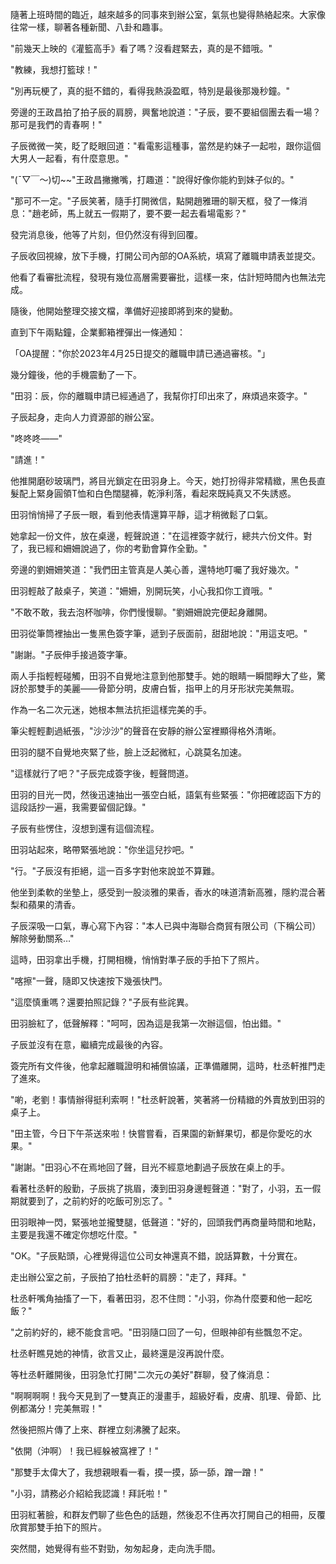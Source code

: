 隨著上班時間的臨近，越來越多的同事來到辦公室，氣氛也變得熱絡起來。大家像往常一樣，聊著各種新聞、八卦和趣事。

"前幾天上映的《灌籃高手》看了嗎？沒看趕緊去，真的是不錯哦。"

"教練，我想打籃球！"

"別再玩梗了，真的挺不錯的，看得我熱淚盈眶，特別是最後那幾秒鐘。"

旁邊的王政昌拍了拍子辰的肩膀，興奮地說道："子辰，要不要組個團去看一場？那可是我們的青春啊！"

子辰微微一笑，眨了眨眼回道："看電影這種事，當然是約妹子一起啦，跟你這個大男人一起看，有什麼意思。"

"(ˉ▽￣～)切~~"王政昌撇撇嘴，打趣道："說得好像你能約到妹子似的。"

"那可不一定。"子辰笑著，隨手打開微信，點開趙雅珊的聊天框，發了一條消息："趙老師，馬上就五一假期了，要不要一起去看場電影？"

發完消息後，他等了片刻，但仍然沒有得到回覆。

子辰收回視線，放下手機，打開公司內部的OA系統，填寫了離職申請表並提交。

他看了看審批流程，發現有幾位高層需要審批，這樣一來，估計短時間內也無法完成。

隨後，他開始整理交接文檔，準備好迎接即將到來的變動。

直到下午兩點鐘，企業郵箱裡彈出一條通知：

「OA提醒："你於2023年4月25日提交的離職申請已通過審核。"」

幾分鐘後，他的手機震動了一下。

"田羽：辰，你的離職申請已經通過了，我幫你打印出來了，麻煩過來簽字。"

子辰起身，走向人力資源部的辦公室。

"咚咚咚——"

"請進！"

他推開磨砂玻璃門，將目光鎖定在田羽身上。今天，她打扮得非常精緻，黑色長直髮配上緊身圓領T恤和白色闊腿褲，乾淨利落，看起來既純真又不失誘惑。

田羽悄悄掃了子辰一眼，看到他表情還算平靜，這才稍微鬆了口氣。

她拿起一份文件，放在桌邊，輕聲說道："在這裡簽字就行，總共六份文件。對了，我已經和姍姍說過了，你的考勤會算作全勤。"

旁邊的劉姍姍笑道："我們田主管真是人美心善，還特地叮囑了我好幾次。"

田羽輕敲了敲桌子，笑道："姍姍，別開玩笑，小心我扣你工資哦。"

"不敢不敢，我去泡杯咖啡，你們慢慢聊。"劉姍姍說完便起身離開。

田羽從筆筒裡抽出一隻黑色簽字筆，遞到子辰面前，甜甜地說："用這支吧。"

"謝謝。"子辰伸手接過簽字筆。

兩人手指輕輕碰觸，田羽不自覺地注意到他那雙手。她的眼睛一瞬間睜大了些，驚訝於那雙手的美麗——骨節分明，皮膚白皙，指甲上的月牙形狀完美無瑕。

作為一名二次元迷，她根本無法抗拒這樣完美的手。

筆尖輕輕劃過紙張，"沙沙沙"的聲音在安靜的辦公室裡顯得格外清晰。

田羽的腿不自覺地夾緊了些，臉上泛起微紅，心跳莫名加速。

"這樣就行了吧？"子辰完成簽字後，輕聲問道。

田羽的目光一閃，然後迅速抽出一張空白紙，語氣有些緊張："你把確認函下方的這段話抄一遍，我需要留個記錄。"

子辰有些愣住，沒想到還有這個流程。

田羽站起來，略帶緊張地說："你坐這兒抄吧。"

"行。"子辰沒有拒絕，這一百多字對他來說並不算難。

他坐到柔軟的坐墊上，感受到一股淡雅的果香，香水的味道清新高雅，隱約混合著梨和蘋果的清香。

子辰深吸一口氣，專心寫下內容："本人已與中海聯合商貿有限公司（下稱公司）解除勞動關系…"

這時，田羽拿出手機，打開相機，悄悄對準子辰的手拍下了照片。

"喀擦"一聲，隨即又快速按下幾張快門。

"這麼慎重嗎？還要拍照記錄？"子辰有些詫異。

田羽臉紅了，低聲解釋："呵呵，因為這是我第一次辦這個，怕出錯。"

子辰並沒有在意，繼續完成最後的內容。

簽完所有文件後，他拿起離職證明和補償協議，正準備離開，這時，杜丞軒推門走了進來。

"喲，老劉！事情辦得挺利索啊！"杜丞軒說著，笑著將一份精緻的外賣放到田羽的桌子上。

"田主管，今日下午茶送來啦！快嘗嘗看，百果園的新鮮果切，都是你愛吃的水果。"

"謝謝。"田羽心不在焉地回了聲，目光不經意地劃過子辰放在桌上的手。

看著杜丞軒的殷勤，子辰挑了挑眉，湊到田羽身邊輕聲道："對了，小羽，五一假期就要到了，之前約好的吃飯可別忘了。"

田羽眼神一閃，緊張地並攏雙腿，低聲道："好的，回頭我們再商量時間和地點，主要是我還不確定你想吃什麼。"

"OK。"子辰點頭，心裡覺得這位公司女神還真不錯，說話算數，十分實在。

走出辦公室之前，子辰拍了拍杜丞軒的肩膀："走了，拜拜。"

杜丞軒嘴角抽搐了一下，看著田羽，忍不住問："小羽，你為什麼要和他一起吃飯？"

"之前約好的，總不能食言吧。"田羽隨口回了一句，但眼神卻有些飄忽不定。

杜丞軒瞧見她的神情，欲言又止，最終還是沒再說什麼。

等杜丞軒離開後，田羽急忙打開"二次元の美好"群聊，發了條消息：

"啊啊啊啊！我今天見到了一雙真正的漫畫手，超級好看，皮膚、肌理、骨節、比例都滿分！完美無瑕！"

然後把照片傳了上來、群裡立刻沸騰了起來。

"依開（沖啊）！我已經躲被窩裡了！"

"那雙手太偉大了，我想親眼看一看，摸一摸，舔一舔，蹭一蹭！"

"小羽，請務必介紹給我認識！拜託啦！"

田羽紅著臉，和群友們聊了些色色的話題，然後忍不住再次打開自己的相冊，反覆欣賞那雙手拍下的照片。

突然間，她覺得有些不對勁，匆匆起身，走向洗手間。